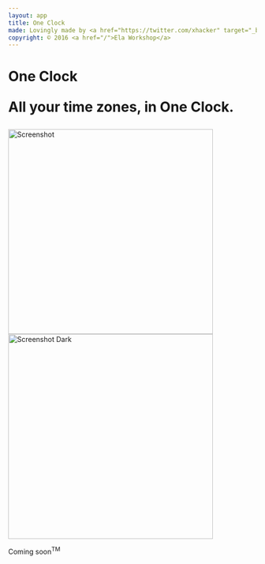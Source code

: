 ```yaml
---
layout: app
title: One Clock
made: Lovingly made by <a href="https://twitter.com/xhacker" target="_blank">@xhacker</a>
copyright: © 2016 <a href="/">Ela Workshop</a>
---
```


<h1>
    <p class="main">One Clock</p>
    <p class="sub">All your time zones, in One Clock.</p>
</h1>

<img class="screenshot" src="/images/oneclock/screenshot.png" alt="Screenshot" width="415">

<img class="screenshot" src="/images/oneclock/screenshot-dark.png" alt="Screenshot Dark" width="415">

<p class="coming">Coming soon<sup>TM</sup></p>

